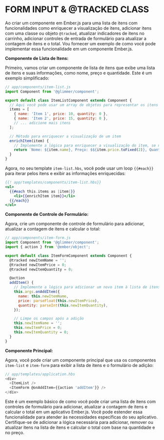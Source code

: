 # FORM INPUT & @TRACKED CLASS
Ao criar um componente em Ember.js para uma lista de itens com funcionalidades como enriquecer a visualização de itens, adicionar itens com uma classe ou objeto `@tracked`, atualizar indicadores de itens no carrinho, adicionar controles de entrada de formulário para atualizar a contagem de itens e o total. Vou fornecer um exemplo de como você pode implementar essa funcionalidade em um componente Ember.js.

**Componente de Lista de Itens:**

Primeiro, vamos criar um componente de lista de itens que exibe uma lista de itens e suas informações, como nome, preço e quantidade. Este é um exemplo simplificado:

```javascript
// app/components/item-list.js
import Component from '@glimmer/component';

export default class ItemListComponent extends Component {
  // Aqui você pode usar um array de objetos para representar os itens
  items = [
    { name: 'Item 1', price: 10, quantity: 0 },
    { name: 'Item 2', price: 15, quantity: 0 },
    // ... adicione mais itens
  ];

  // Método para enriquecer a visualização de um item
  enrichItem(item) {
    // Implemente a lógica para enriquecer a visualização do item, se necessário
    return `Nome: ${item.name}, Preço: $${item.price.toFixed(2)}, Quantidade: ${item.quantity}`;
  }
}
```

Agora, no seu template `item-list.hbs`, você pode usar um loop `{{#each}}` para iterar pelos itens e exibir as informações enriquecidas:

```handlebars
{{! app/templates/components/item-list.hbs}}
<ul>
  {{#each this.items as |item|}}
    <li>{{enrichItem item}}</li>
  {{/each}}
</ul>
```

**Componente de Controle de Formulário:**

Agora, crie um componente de controle de formulário para adicionar, atualizar a contagem de itens e calcular o total:

```javascript
// app/components/item-form.js
import Component from '@glimmer/component';
import { action } from '@ember/object';

export default class ItemFormComponent extends Component {
  @tracked newItemName = '';
  @tracked newItemPrice = 0;
  @tracked newItemQuantity = 0;

  @action
  addItem() {
    // Implemente a lógica para adicionar um novo item à lista de itens
    this.args.onAddItem({
      name: this.newItemName,
      price: parseFloat(this.newItemPrice),
      quantity: parseInt(this.newItemQuantity),
    });

    // Limpe os campos após a adição
    this.newItemName = '';
    this.newItemPrice = 0;
    this.newItemQuantity = 0;
  }
}
```

**Componente Principal:**

Agora, você pode criar um componente principal que usa os componentes `item-list` e `item-form` para exibir a lista de itens e o formulário de adição:

```javascript
// app/templates/application.hbs
<div>
  <ItemList />
  <ItemForm @onAddItem={{action 'addItem'}} />
</div>
```

Este é um exemplo básico de como você pode criar uma lista de itens com controles de formulário para adicionar, atualizar a contagem de itens e calcular o total em um aplicativo Ember.js. Você pode estender essa funcionalidade para atender às necessidades específicas do seu aplicativo. Certifique-se de adicionar a lógica necessária para adicionar, remover ou atualizar itens na lista de itens e calcular o total com base na quantidade e no preço.